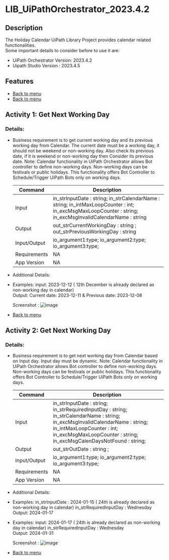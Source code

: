 # LIB_UiPathOrchestrator_2023.4.2

## Description
The Holiday Calendar UiPath Library Project provides calendar related functionalities.  
Some important details to consider before to use it are:

  - UiPath Orchestrator Version: 2023.4.2
  - Uipath Studio Version : 2023.4.5 
 

## Features
- [Back to menu](#features)
- [Back to menu](#features)



## Activity 1: Get Next Working Day  
 
### Details:
  - Business requirement is to get current working day and its previous working day from Calendar. The current date must be a working day, it should not be weekend or non-working day.  Also check its previous date, if it is weekend or non-working day then Consider its previous date. 
Note: Calendar functionality in UiPath Orchestrator allows Bot controller to define non-working days. Non-working days can be festivals or public holidays. This functionality offers Bot Controller to Schedule/Trigger UiPath Bots only on working days. 

    | Command | Description |
    | --- | --- |
    | Input | in_strInputDate : string; in_strCalendarName : string; in_intMaxLoopCounter : int; in_excMsgMaxLoopCounter : string; in_excMsgInvalidCalendarName : string |
    | Output | out_strCurrentWorkingDay : string ; out_strPreviousWorkingDay : string |
    | Input/Output | io_argument1:type; io_argument2:type; io_argument3:type;|
    | Requirements | NA |
    | App Version | NA |



  - Additional Details:
  - Examples: input: 2023-12-12 ( 12th December is already declared as non-working day in calendar)    
    Output: Current date: 2023-12-11  &  Previous date: 2023-12-08

    Screenshot :
    ![image](https://github.com/ok-omes-escrow/LIB_UiPathOrchestrator_2023.4.2/assets/146367950/de7937c6-75c2-4f8c-bb74-481ede777b98)

 

- [Back to menu](#features)


## Activity 2: Get Next Working Day  

### Details:
  - Business requirement is to get next working day from Calendar based on Input day. Input day must be dynamic.
Note: Calendar functionality in UiPath Orchestrator allows Bot controller to define non-working days. Non-working days can be festivals or public holidays. This functionality offers Bot Controller to Schedule/Trigger UiPath Bots only on working days. 

    | Command | Description |
    | --- | --- |
    | Input | in_strInputDate : string; in_strRequiredInputDay : string;  in_strCalendarName : string; in_excMsgInvalidCalendarName : string; in_intMaxLoopCounter : int; in_excMsgMaxLoopCounter : string; in_excMsgCalenDaysNotFound : string; |
    | Output | out_strOutDate : string ; |
    | Input/Output | io_argument1:type; io_argument2:type; io_argument3:type;|
    | Requirements | NA |
    | App Version | NA |



  - Additional Details:
  - Examples: in_strInputDate : 2024-01-15 ( 24th  is already declared as non-working day in calendar)
    in_strRequiredInputDay : Wednesday 
    Output: 2024-01-17

  - Examples: input: 2024-01-17 ( 24th  is already declared as non-working day in calendar)
    in_strRequiredInputDay : Wednesday   
    Output: 2024-01-31 

    Screenshot :
![image](https://github.com/ok-omes-escrow/LIB_UiPathOrchestrator_2023.4.2/assets/146367950/edbb5784-d301-43a9-9201-11f5a270a1bd)






 

- [Back to menu](#features)
